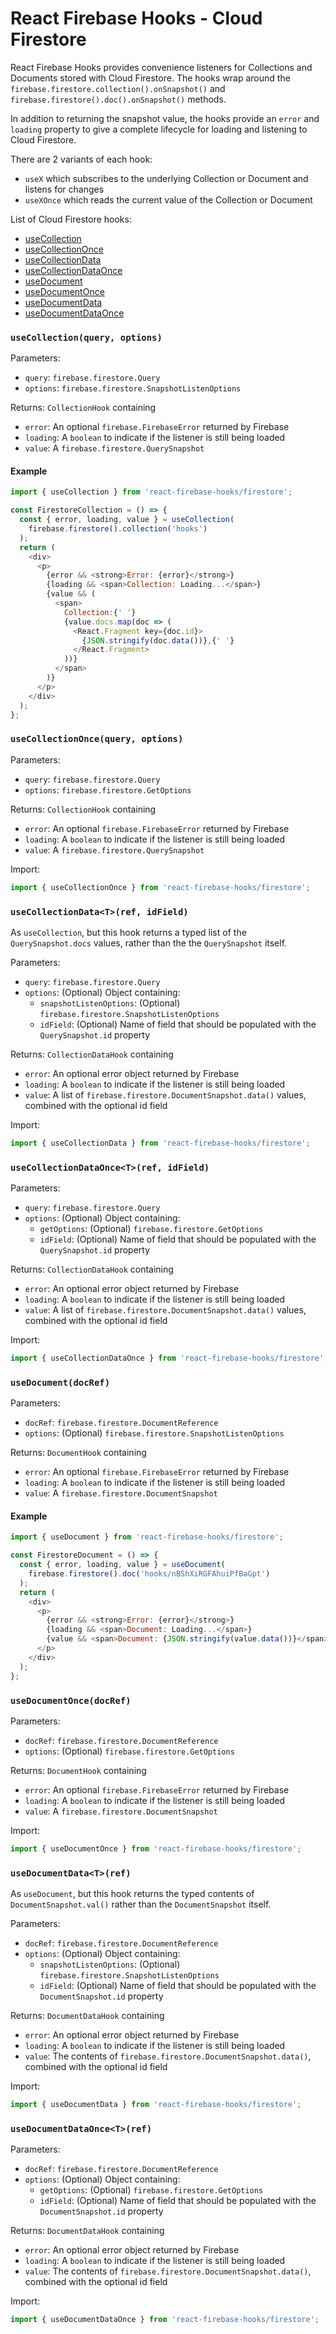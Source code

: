 # React Firebase Hooks - Cloud Firestore

React Firebase Hooks provides convenience listeners for Collections and Documents stored with
Cloud Firestore. The hooks wrap around the `firebase.firestore.collection().onSnapshot()`
and `firebase.firestore().doc().onSnapshot()` methods.

In addition to returning the snapshot value, the hooks provide an `error` and `loading` property
to give a complete lifecycle for loading and listening to Cloud Firestore.

There are 2 variants of each hook:

- `useX` which subscribes to the underlying Collection or Document and listens for changes
- `useXOnce` which reads the current value of the Collection or Document

List of Cloud Firestore hooks:

- [useCollection](#usecollectionquery-options)
- [useCollectionOnce](#usecollectiononcequery-options)
- [useCollectionData](#usecollectiondatatref-idfield)
- [useCollectionDataOnce](#usecollectiondataoncetref-idfield)
- [useDocument](#usedocumentdocref)
- [useDocumentOnce](#usedocumentoncedocref)
- [useDocumentData](#usedocumentdatatref)
- [useDocumentDataOnce](#usedocumentdataoncetref)

### `useCollection(query, options)`

Parameters:

- `query`: `firebase.firestore.Query`
- `options`: `firebase.firestore.SnapshotListenOptions`

Returns:
`CollectionHook` containing

- `error`: An optional `firebase.FirebaseError` returned by Firebase
- `loading`: A `boolean` to indicate if the listener is still being loaded
- `value`: A `firebase.firestore.QuerySnapshot`

#### Example

```js
import { useCollection } from 'react-firebase-hooks/firestore';

const FirestoreCollection = () => {
  const { error, loading, value } = useCollection(
    firebase.firestore().collection('hooks')
  );
  return (
    <div>
      <p>
        {error && <strong>Error: {error}</strong>}
        {loading && <span>Collection: Loading...</span>}
        {value && (
          <span>
            Collection:{' '}
            {value.docs.map(doc => (
              <React.Fragment key={doc.id}>
                {JSON.stringify(doc.data())},{' '}
              </React.Fragment>
            ))}
          </span>
        )}
      </p>
    </div>
  );
};
```

### `useCollectionOnce(query, options)`

Parameters:

- `query`: `firebase.firestore.Query`
- `options`: `firebase.firestore.GetOptions`

Returns:
`CollectionHook` containing

- `error`: An optional `firebase.FirebaseError` returned by Firebase
- `loading`: A `boolean` to indicate if the listener is still being loaded
- `value`: A `firebase.firestore.QuerySnapshot`

Import:

```js
import { useCollectionOnce } from 'react-firebase-hooks/firestore';
```

### `useCollectionData<T>(ref, idField)`

As `useCollection`, but this hook returns a typed list of the
`QuerySnapshot.docs` values, rather than the the `QuerySnapshot` itself.

Parameters:

- `query`: `firebase.firestore.Query`
- `options`: (Optional) Object containing:
  - `snapshotListenOptions`: (Optional) `firebase.firestore.SnapshotListenOptions`
  - `idField`: (Optional) Name of field that should be populated with the `QuerySnapshot.id` property

Returns:
`CollectionDataHook` containing

- `error`: An optional error object returned by Firebase
- `loading`: A `boolean` to indicate if the listener is still being loaded
- `value`: A list of `firebase.firestore.DocumentSnapshot.data()` values, combined with the optional id field

Import:

```js
import { useCollectionData } from 'react-firebase-hooks/firestore';
```

### `useCollectionDataOnce<T>(ref, idField)`

Parameters:

- `query`: `firebase.firestore.Query`
- `options`: (Optional) Object containing:
  - `getOptions`: (Optional) `firebase.firestore.GetOptions`
  - `idField`: (Optional) Name of field that should be populated with the `QuerySnapshot.id` property

Returns:
`CollectionDataHook` containing

- `error`: An optional error object returned by Firebase
- `loading`: A `boolean` to indicate if the listener is still being loaded
- `value`: A list of `firebase.firestore.DocumentSnapshot.data()` values, combined with the optional id field

Import:

```js
import { useCollectionDataOnce } from 'react-firebase-hooks/firestore';
```

### `useDocument(docRef)`

Parameters:

- `docRef`: `firebase.firestore.DocumentReference`
- `options`: (Optional) `firebase.firestore.SnapshotListenOptions`

Returns:
`DocumentHook` containing

- `error`: An optional `firebase.FirebaseError` returned by Firebase
- `loading`: A `boolean` to indicate if the listener is still being loaded
- `value`: A `firebase.firestore.DocumentSnapshot`

#### Example

```js
import { useDocument } from 'react-firebase-hooks/firestore';

const FirestoreDocument = () => {
  const { error, loading, value } = useDocument(
    firebase.firestore().doc('hooks/nBShXiRGFAhuiPfBaGpt')
  );
  return (
    <div>
      <p>
        {error && <strong>Error: {error}</strong>}
        {loading && <span>Document: Loading...</span>}
        {value && <span>Document: {JSON.stringify(value.data())}</span>}
      </p>
    </div>
  );
};
```

### `useDocumentOnce(docRef)`

Parameters:

- `docRef`: `firebase.firestore.DocumentReference`
- `options`: (Optional) `firebase.firestore.GetOptions`

Returns:
`DocumentHook` containing

- `error`: An optional `firebase.FirebaseError` returned by Firebase
- `loading`: A `boolean` to indicate if the listener is still being loaded
- `value`: A `firebase.firestore.DocumentSnapshot`

Import:

```js
import { useDocumentOnce } from 'react-firebase-hooks/firestore';
```

### `useDocumentData<T>(ref)`

As `useDocument`, but this hook returns the typed contents of
`DocumentSnapshot.val()` rather than the `DocumentSnapshot` itself.

Parameters:

- `docRef`: `firebase.firestore.DocumentReference`
- `options`: (Optional) Object containing:
  - `snapshotListenOptions`: (Optional) `firebase.firestore.SnapshotListenOptions`
  - `idField`: (Optional) Name of field that should be populated with the `DocumentSnapshot.id` property

Returns:
`DocumentDataHook` containing

- `error`: An optional error object returned by Firebase
- `loading`: A `boolean` to indicate if the listener is still being loaded
- `value`: The contents of `firebase.firestore.DocumentSnapshot.data()`, combined with the optional id field

Import:

```js
import { useDocumentData } from 'react-firebase-hooks/firestore';
```

### `useDocumentDataOnce<T>(ref)`

Parameters:

- `docRef`: `firebase.firestore.DocumentReference`
- `options`: (Optional) Object containing:
  - `getOptions`: (Optional) `firebase.firestore.GetOptions`
  - `idField`: (Optional) Name of field that should be populated with the `DocumentSnapshot.id` property

Returns:
`DocumentDataHook` containing

- `error`: An optional error object returned by Firebase
- `loading`: A `boolean` to indicate if the listener is still being loaded
- `value`: The contents of `firebase.firestore.DocumentSnapshot.data()`, combined with the optional id field

Import:

```js
import { useDocumentDataOnce } from 'react-firebase-hooks/firestore';
```
